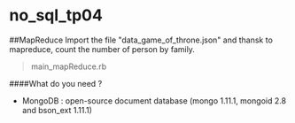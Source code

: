 # no_sql_tp04

##MapReduce
Import the file "data_game_of_throne.json" and thansk to mapreduce, count the number of person by family.
> main_mapReduce.rb

####What do you need ?
* MongoDB : open-source document database (mongo 1.11.1, mongoid 2.8 and bson_ext 1.11.1)

